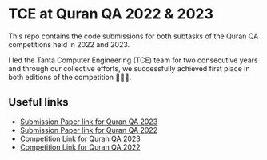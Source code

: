 # TCE at Quran QA 2022 & 2023
This repo contains the code submissions for both subtasks of the Quran QA competitions held in 2022 and 2023.

I led the Tanta Computer Engineering (TCE) team for two consecutive years and through our collective efforts,
we successfully achieved first place in both editions of the competition 🥇🥇🥇.

## Useful links
- [Submission Paper link for Quran QA 2023](https://aclanthology.org/2023.arabicnlp-1.81/)
- [Submission Paper link for Quran QA 2022](https://arxiv.org/abs/2206.01550)
- [Competition Link for Quran QA 2023](https://sites.google.com/view/quran-qa-2023/home?authuser=0)
- [Competition Link for Quran QA 2022](https://sites.google.com/view/quran-qa-2022)



